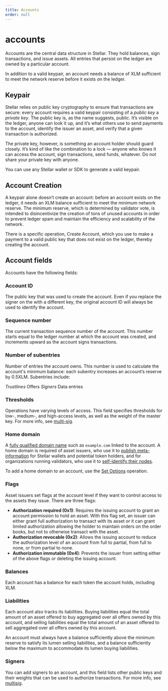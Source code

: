 ```yaml
---
title: Accounts
order: null
---
```


# accounts

Accounts are the central data structure in Stellar. They hold balances, sign transactions, and issue assets. All entries that persist on the ledger are owned by a particular account.

In addition to a valid keypair, an account needs a balance of XLM sufficient to meet the network reserve before it exists on the ledger.

## Keypair

Stellar relies on public key cryptography to ensure that transactions are secure: every account requires a valid keypair consisting of a _public key_ a _private key_. The public key is, as the name suggests, public. It’s visible on the ledger, anyone can look it up, and it’s what others use to send payments to the account, identify the issuer an asset, and verify that a given transaction is authorized.

The private key, however, is something an account holder should guard closely. It’s kind of like the combination to a lock — anyone who knows it can access the account, sign transactions, send funds, whatever. Do not share your private key with anyone.

You can use any Stellar wallet or SDK to generate a valid keypair.

## Account Creation

A keypair alone doesn’t create an account: before an account exists on the ledger, it needs an XLM balance sufficient to meet the minimum network reserve. The minimum reserve, which is determined by validator vote, is intended to disincentivize the creation of tons of unused accounts in order to prevent ledger spam and maintain the efficiency and scalability of the network.

There is a specific operation, Create Account, which you use to make a payment to a valid public key that does not exist on the ledger, thereby creating the account.

## Account fields

Accounts have the following fields:

### Account ID

The public key that was used to create the account. Even if you replace the signer on the with a different key, the original account ID will always be used to identify the account.

### Sequence number

The current transaction sequence number of the account. This number starts equal to the ledger number at which the account was created, and increments upward as the account signs transactions.

### Number of subentries

Number of entries the account owns. This number is used to calculate the account's minimum balance: each subentry increases an account’s reserve by 0.5XLM. Subentries include:

_Trustlines_ Offers _Signers_ Data entries

### Thresholds

Operations have varying levels of access. This field specifies thresholds for low-, medium-, and high-access levels, as well as the weight of the master key. For more info, see [multi-sig](multisig.md).

### Home domain

A [fully qualified domain name](https://en.wikipedia.org/wiki/Fully_qualified_domain_name) such as `example.com` linked to the account. A home domain is required of asset issuers, who use it to [publish meta-information](../issuing-assets/publishing-asset-info.md) for Stellar wallets and potential token holders, and for organizations running validators, who use it to [self-identify their nodes](https://github.com/stellar/stellar-protocol/blob/master/ecosystem/sep-0020.md).

To add a home domain to an account, use the [Set Options](../docs/start/list-of-operations.md#set-options) operation.

### Flags

Asset issuers set flags at the account level if they want to control access to the assets they issue. There are three flags:

* **Authorization required \(0x1\)**: Requires the issuing account to grant an account permission to hold an asset.  With this flag set, an issuer can either grant full authorization to transact with its asset _or_ it can grant limited authorization allowing the holder to maintain orders on the order books, but not to otherwise transact with the asset.  
* **Authorization revocable \(0x2\)**: Allows the issuing account to reduce the authorization level of an account from full to partial, from full to none, or from partial to none.
* **Authorization immutable \(0x4\)**: Prevents the issuer from setting either of the above flags or deleting the issuing account.

### Balances

Each account has a balance for each token the account holds, including XLM.

### Liabilities

Each account also tracks its liabilities. Buying liabilities equal the total amount of an asset offered to buy aggregated over all offers owned by this account, and selling liabilities equal the total amount of an asset offered to sell aggregated over all offers owned by this account.

An account must always have a balance sufficiently above the minimum reserve to satisfy its lumen selling liabilities, and a balance sufficiently below the maximum to accommodate its lumen buying liabilities.

### Signers

You can add signers to an account, and this field lists other public keys and their weights that can be used to authorize transactions. For more info, see [multisig](multisig.md).

